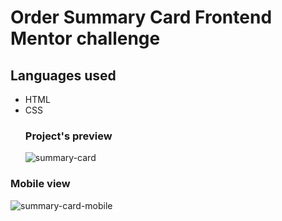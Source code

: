 # Order Summary Card Frontend Mentor challenge
## Languages used
- HTML
- CSS
  ### Project's preview
  ![summary-card](https://github.com/itsTarci/order-summary-card/assets/152653120/be173e87-f6d1-46b5-b292-311d221f6bfc)


 ### Mobile view
![summary-card-mobile](https://github.com/itsTarci/order-summary-card/assets/152653120/2fb4dc4f-7bc8-4fee-8b35-e22e50f5c031)
